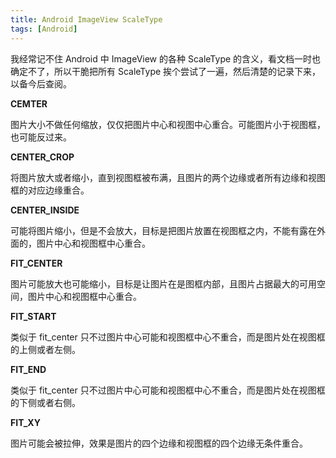 ```yaml
---
title: Android ImageView ScaleType
tags: [Android]
---
```


我经常记不住 Android 中 ImageView 的各种 ScaleType 的含义，看文档一时也确定不了，所以干脆把所有 ScaleType 挨个尝试了一遍，然后清楚的记录下来，以备今后查阅。

**CEMTER**

图片大小不做任何缩放，仅仅把图片中心和视图中心重合。可能图片小于视图框，也可能反过来。

**CENTER_CROP**

将图片放大或者缩小，直到视图框被布满，且图片的两个边缘或者所有边缘和视图框的对应边缘重合。

**CENTER_INSIDE**

可能将图片缩小，但是不会放大，目标是把图片放置在视图框之内，不能有露在外面的，图片中心和视图框中心重合。

**FIT_CENTER**

图片可能放大也可能缩小，目标是让图片在是图框内部，且图片占据最大的可用空间，图片中心和视图框中心重合。

**FIT_START**

类似于 fit_center 只不过图片中心可能和视图框中心不重合，而是图片处在视图框的上侧或者左侧。

**FIT_END**

类似于 fit_center 只不过图片中心可能和视图框中心不重合，而是图片处在视图框的下侧或者右侧。

**FIT_XY**

图片可能会被拉伸，效果是图片的四个边缘和视图框的四个边缘无条件重合。